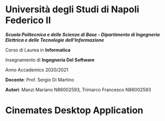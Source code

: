 # Università degli Studi di Napoli Federico II

***Scuola Politecnica e delle Scienze di Base - Dipartimento di Ingegneria Elettrica e delle Tecnologie dell'Informazione***


Corso di Laurea in **Informatica**

Insegnamento di **Ingegneria Del Software**

Anno Accademico 2020/2021

**Docente**: Prof. Sergio Di Martino

**Autori**: Manzi Mariano N86002593, Trimarco Francesco N86002593


# Cinemates Desktop Application
